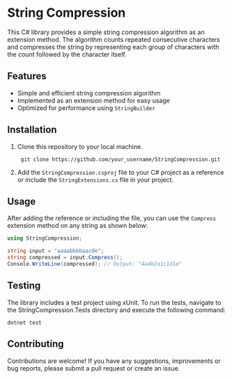 # String Compression

This C# library provides a simple string compression algorithm as an extension method. The algorithm counts repeated consecutive characters and compresses the string by representing each group of characters with the count followed by the character itself.

## Features

- Simple and efficient string compression algorithm
- Implemented as an extension method for easy usage
- Optimized for performance using `StringBuilder`

## Installation

1. Clone this repository to your local machine.

        git clone https://github.com/your_username/StringCompression.git

2. Add the `StringCompression.csproj` file to your C# project as a reference or include the `StringExtensions.cs` file in your project.

## Usage

After adding the reference or including the file, you can use the `Compress` extension method on any string as shown below:

```csharp
using StringCompression;

string input = "aaaabbbbaacde";
string compressed = input.Compress();
Console.WriteLine(compressed); // Output: "4a4b2a1c1d1e"
```

## Testing
The library includes a test project using xUnit. To run the tests, navigate to the StringCompression.Tests directory and execute the following command:

    dotnet test
    
## Contributing
Contributions are welcome! If you have any suggestions, improvements or bug reports, please submit a pull request or create an issue.

